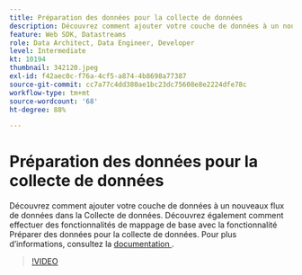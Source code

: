 ```yaml
---
title: Préparation des données pour la collecte de données
description: Découvrez comment ajouter votre couche de données à un nouveaux flux de données dans la Collecte de données.
feature: Web SDK, Datastreams
role: Data Architect, Data Engineer, Developer
level: Intermediate
kt: 10194
thumbnail: 342120.jpeg
exl-id: f42aec0c-f76a-4cf5-a874-4b8698a77387
source-git-commit: cc7a77c4dd380ae1bc23dc75608e8e2224dfe78c
workflow-type: tm+mt
source-wordcount: '68'
ht-degree: 88%

---
```


# Préparation des données pour la collecte de données

Découvrez comment ajouter votre couche de données à un nouveaux flux de données dans la Collecte de données. Découvrez également comment effectuer des fonctionnalités de mappage de base avec la fonctionnalité Préparer des données pour la collecte de données. Pour plus d’informations, consultez la [documentation ](https://experienceleague.adobe.com/docs/experience-platform/edge/fundamentals/datastreams.html#data-prep).

>[!VIDEO](https://video.tv.adobe.com/v/342120/?quality=12&learn=on)

